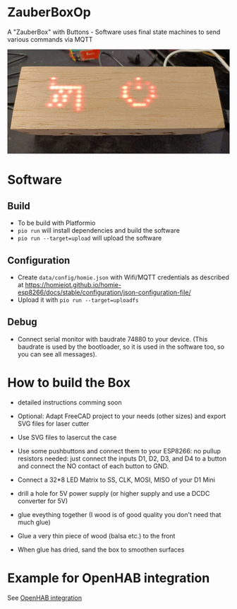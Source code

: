 # ZauberBoxOp
A "ZauberBox" with Buttons - Software uses final state machines to send various commands via MQTT

![Photo of ZauberBox OP](doc/IMG20220104000213_cropped.jpg)



# Software

## Build

* To be build with Platformio
* `pio run` will install dependencies and build the software
* `pio run --target=upload` will upload the software

## Configuration

* Create `data/config/homie.json` with Wifi/MQTT credentials as described at https://homieiot.github.io/homie-esp8266/docs/stable/configuration/json-configuration-file/
* Upload it with `pio run --target=uploadfs`

## Debug

* Connect serial monitor with baudrate 74880 to your device. (This baudrate is used by the bootloader, so it is used in the software too, so you can see all messages).

# How to build the Box

* detailed instructions comming soon

* Optional: Adapt FreeCAD project to your needs (other sizes) and export SVG files for laser cutter
* Use SVG files to lasercut the case
* Use some pushbuttons and connect them to your ESP8266: no pullup resistors needed: just connect the inputs D1, D2, D3, and D4 to a button and connect the NO contact of each button to GND.
* Connect a 32*8 LED Matrix to SS, CLK, MOSI, MISO of your D1 Mini
* drill a hole for 5V power supply (or higher supply and use a DCDC converter for 5V)
* glue eveything together (I wood is of good quality you don't need that much glue)
* Glue a very thin piece of wood (balsa etc.) to the front
* When glue has dried, sand the box to smoothen surfaces

# Example for OpenHAB integration

See [OpenHAB integration](doc/OpenHAB/README.MD)

